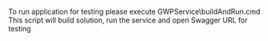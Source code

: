 To run application for testing please execute GWPService\buildAndRun.cmd
This script will build solution, run the service and open Swagger URL for testing
